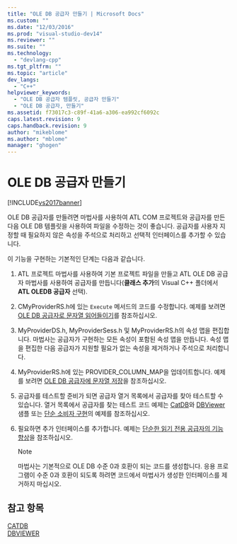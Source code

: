 ```yaml
---
title: "OLE DB 공급자 만들기 | Microsoft Docs"
ms.custom: ""
ms.date: "12/03/2016"
ms.prod: "visual-studio-dev14"
ms.reviewer: ""
ms.suite: ""
ms.technology: 
  - "devlang-cpp"
ms.tgt_pltfrm: ""
ms.topic: "article"
dev_langs: 
  - "C++"
helpviewer_keywords: 
  - "OLE DB 공급자 템플릿, 공급자 만들기"
  - "OLE DB 공급자, 만들기"
ms.assetid: f73017c3-c89f-41a6-a306-ea992cf6092c
caps.latest.revision: 9
caps.handback.revision: 9
author: "mikeblome"
ms.author: "mblome"
manager: "ghogen"
---
```

# OLE DB 공급자 만들기
[!INCLUDE[vs2017banner](../../assembler/inline/includes/vs2017banner.md)]

OLE DB 공급자를 만들려면 마법사를 사용하여 ATL COM 프로젝트와 공급자를 만든 다음 OLE DB 템플릿을 사용하여 파일을 수정하는 것이 좋습니다.  공급자를 사용자 지정할 때 필요하지 않은 속성을 주석으로 처리하고 선택적 인터페이스를 추가할 수 있습니다.  
  
 이 기능을 구현하는 기본적인 단계는 다음과 같습니다.  
  
1.  ATL 프로젝트 마법사를 사용하여 기본 프로젝트 파일을 만들고 ATL OLE DB 공급자 마법사를 사용하여 공급자를 만듭니다\(**클래스 추가**의 Visual C\+\+ 폴더에서 **ATL OLEDB 공급자** 선택\).  
  
2.  CMyProviderRS.h에 있는 `Execute` 메서드의 코드를 수정합니다.  예제를 보려면 [OLE DB 공급자로 문자열 읽어들이기](../../data/oledb/reading-strings-into-the-ole-db-provider.md)를 참조하십시오.  
  
3.  MyProviderDS.h, MyProviderSess.h 및 MyProviderRS.h의 속성 맵을 편집합니다.  마법사는 공급자가 구현하는 모든 속성이 포함된 속성 맵을 만듭니다.  속성 맵을 편집한 다음 공급자가 지원할 필요가 없는 속성을 제거하거나 주석으로 처리합니다.  
  
4.  MyProviderRS.h에 있는 PROVIDER\_COLUMN\_MAP을 업데이트합니다.  예제를 보려면 [OLE DB 공급자에 문자열 저장](../../data/oledb/storing-strings-in-the-ole-db-provider.md)을 참조하십시오.  
  
5.  공급자를 테스트할 준비가 되면 공급자 열거 목록에서 공급자를 찾아 테스트할 수 있습니다.  열거 목록에서 공급자를 찾는 테스트 코드 예제는 [CatDB](http://msdn.microsoft.com/ko-kr/003d516b-2bf6-444e-8be5-4ebaa0b66046)와 [DBViewer](http://msdn.microsoft.com/ko-kr/07620f99-c347-4d09-9ebc-2459e8049832) 샘플 또는 [단순 소비자 구현](../../data/oledb/implementing-a-simple-consumer.md)의 예제를 참조하십시오.  
  
6.  필요하면 추가 인터페이스를 추가합니다.  예제는 [단순한 읽기 전용 공급자의 기능 향상](../../data/oledb/enhancing-the-simple-read-only-provider.md)을 참조하십시오.  
  
    > [!NOTE]
    >  마법사는 기본적으로 OLE DB 수준 0과 호환이 되는 코드를 생성합니다.  응용 프로그램이 수준 0과 호환이 되도록 하려면 코드에서 마법사가 생성한 인터페이스를 제거하지 마십시오.  
  
## 참고 항목  
 [CATDB](http://msdn.microsoft.com/ko-kr/003d516b-2bf6-444e-8be5-4ebaa0b66046)   
 [DBVIEWER](http://msdn.microsoft.com/ko-kr/07620f99-c347-4d09-9ebc-2459e8049832)